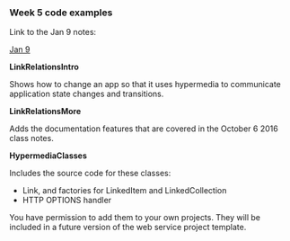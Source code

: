 ### Week 5 code examples

Link to the Jan 9 notes:

[Jan 9](jan09.md)

**LinkRelationsIntro**

Shows how to change an app so that it uses hypermedia to communicate application state changes and transitions. 

**LinkRelationsMore**

Adds the documentation features that are covered in the October 6 2016 class notes.  

**HypermediaClasses**

Includes the source code for these classes:
* Link, and factories for LinkedItem and LinkedCollection
* HTTP OPTIONS handler

You have permission to add them to your own projects. They will be included in a future version of the web service project template.  

